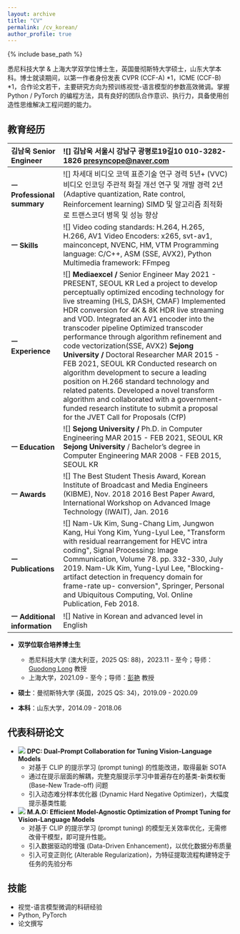 ```yaml
---
layout: archive
title: "CV"
permalink: /cv_korean/
author_profile: true
---
```


{% include base_path %}

悉尼科技大学 & 上海大学双学位博士生，英国曼彻斯特大学硕士，山东大学本科。博士就读期间，以第一作者身份发表 CVPR (CCF-A) *1，ICME (CCF-B) *1，合作论文若干，主要研究方向为预训练视觉-语言模型的参数高效微调。掌握 Python / PyTorch 的编程方法，具有良好的团队合作意识、执行力，具备使用创造性思维解决工程问题的能力。

教育经历
------

| 김남욱 Senior Engineer | ![] 김남욱 서울시 강남구 광평로19길10  010-3282-1826 [presyncope@naver.com](mailto:presyncope@naver.com)  |
| :---- | :---- |
| **ㅡ Professional summary** | ![] 차세대 비디오 코덱  표준기술 연구 경력 5년+ (VVC) 비디오 인코딩 주관적 화질 개선 연구 및 개발 경력 2년 (Adaptive quantization, Rate control, Reinforcement learning) SIMD 및 알고리즘 최적화로 트랜스코더 병목 및 성능 향상  |
| **ㅡ Skills** | ![] Video coding standards: H.264, H.265, H.266, AV1 Video Encoders: x265, svt-av1, mainconcept,  NVENC, HM, VTM Programming language: C/C++, ASM (SSE, AVX2), Python Multimedia framework: FFmpeg |
| **ㅡ Experience** | ![] **Mediaexcel /** Senior Engineer May 2021 \- PRESENT,  SEOUL KR Led a project to develop perceptually optimized encoding technology for live streaming (HLS, DASH, CMAF) Implemented HDR conversion for 4K & 8K HDR live streaming and VOD. Integrated an AV1 encoder into the transcoder pipeline Optimized transcoder performance through algorithm refinement and code vectorization(SSE, AVX2) **Sejong University  /** Doctoral Researcher MAR 2015 \- FEB  2021, SEOUL KR Conducted research on algorithm development to secure a leading position on H.266 standard technology and related patents. Developed a novel transform algorithm and collaborated with a government-funded research institute to submit a proposal for the JVET Call for Proposals (CfP) |
| **ㅡ Education** | ![] **Sejong University  /** Ph.D. in Computer Engineering MAR 2015 \- FEB 2021, SEOUL KR **Sejong University** / Bachelor’s degree in Computer Engineering MAR 2008 \- FEB 2015, SEOUL KR |
| **ㅡ Awards** | ![] The Best Student Thesis Award, Korean Institute of Broadcast and Media Engineers (KIBME), Nov. 2018 2016 Best Paper Award, International Workshop on Advanced Image Technology (IWAIT), Jan. 2016 |
| **ㅡ Publications** | ![] Nam-Uk Kim, Sung-Chang Lim, Jungwon Kang, Hui Yong Kim, Yung-Lyul Lee, "Transform with residual rearrangement for HEVC intra coding", Signal Processing: Image Communication, Volume 78\. pp. 332-330, July 2019\. Nam-Uk Kim, Yung-Lyul Lee, "Blocking-artifact detection in frequency domain for frame-rate up- conversion", Springer, Personal and Ubiquitous Computing, Vol. Online Publication, Feb 2018\. |
| **ㅡ Additional information** | ![] Native in Korean and advanced level in English |

* **双学位联合培养博士生**
  * 悉尼科技大学 (澳大利亚，2025 QS: 88)，2023.11 - 至今；导师：[Guodong Long](https://profiles.uts.edu.au/guodong.long) 教授
  * 上海大学，2021.09 - 至今；导师：[彭艳](https://www.shu.edu.cn/info/1611/75790.htm) 教授

* **硕士**：曼彻斯特大学 (英国，2025 QS: 34)，2019.09 - 2020.09
* **本科**：山东大学，2014.09 - 2018.06

代表科研论文
------
* <img src='https://img.shields.io/badge/2025-DCC-brightgreen.svg' /> **DPC: Dual-Prompt Collaboration for Tuning Vision-Language Models**
  * 对基于 CLIP 的提示学习 (prompt tuning) 的性能改进，取得最新 SOTA
  * 通过在提示层面的解耦，完整克服提示学习中普遍存在的基类-新类权衡 (Base-New Trade-off) 问题
  * 引入动态难分样本优化器 (Dynamic Hard Negative Optimizer)，大幅度提示基类性能
* <img src='https://img.shields.io/badge/2025-DCC-brightgreen.svg' /> **M.A.O: Efficient Model-Agnostic Optimization of Prompt Tuning for Vision-Language Models**
  * 对基于 CLIP 的提示学习 (prompt tuning) 的模型无关效率优化，无需修改骨干模型，即可提升性能。
  * 引入数据驱动的增强 (Data-Driven Enhancement)，以优化数据分布质量
  * 引入可变正则化 (Alterable Regularization)，为特征提取流程构建特定于任务的先验分布

## 技能

* 视觉-语言模型微调的科研经验
* Python, PyTorch
* 论文撰写

